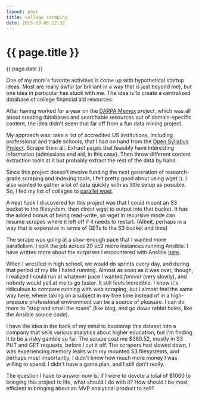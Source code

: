 ```yaml
---
layout: post
title: college scraping
date: 2015-10-06 22:32
---
```


{{ page.title }}
===============
{{ page.date }}

One of my mom's favorite activities is come up with hypothetical startup
ideas. Most are really awful (or brilliant in a way that is just
beyond me), but one idea in particular has stuck with me. The idea is
to create a centralized database of college financial aid resources.

After having worked for a year on the [DARPA
Memex](http://www.scientificamerican.com/article/human-traffickers-caught-on-hidden-internet/)
project, which was all about creating databases and searchable resources
out of domain-specific content, the idea didn't seem that far off from
a fun data mining project.

My approach was: take a list of accredited US institutions,
including professional and trade schools, that I had on hand from the
[Open Syllabus Project](/projects/2015-09-27-osp.html). Scrape them all. Extract
pages that feasibly have interesting information (admissions and aid, in this case).
Then throw different content extraction tools at it but probably
extract the rest of the data by hand.

Since this project doesn't involve funding the next generation of
research-grade scraping and indexing tools, I felt pretty good about
using wget :). I also wanted to gather a lot of data quickly with as
little setup as possible. So, I fed my list of colleges to
[parallel wget](/bugposts/2015-10-05-xargs.html).

A neat hack I discovered for this project was that I could mount an S3
bucket to the filesystem, then direct wget to output into that bucket.
It has the added bonus of being read-write, so wget in recursive mode can
resume scrapes where it left off if it needs to restart. (Albeit, perhaps
in a way that is expensive in terms of GETs to the S3 bucket and time)

The scrape was going at a slow-enough pace that I wanted more parallelism.
I split the job across 20 ec2 micro instances running Ansible. I have
written more about the surprises I encountered with Ansible [here](/bugposts/2015-10-06-ansible.html).

When I wrestled in high school, we would do sprints every day, and during
that period of my life I hated running. Almost as soon as it was over,
though, I realized I could run at whatever pace I wanted _forever_
(very slowly), and nobody would yell at me to go faster. It still feels
incredible. I know it's ridiculous to compare running with web scraping,
but I almost feel the same way here, where taking on a subject in my
free time instead of in a high-pressure professional environment can
be a source of pleasure. I can do more to "stop and smell the roses"
(like blog, and go down rabbit holes, like the Ansible source code).

I have the idea in the back of my mind to bootstrap this dataset into
a company that sells various analytics about higher education, but I'm
finding it to be a risky gamble so far. The scrape cost me $360.52, mostly
in S3 PUT and GET requests, before I cut it off. The scrapers had slowed
down, I was experiencing memory leaks with my mounted S3 filesystems,
and perhaps most importantly, I didn't know how much more money I was willing to spend.
I didn't have a game plan, and I still don't really.

The question I have to answer now is: if I were to devote a total of $1000
to bringing this project to life, what should I do with it? How should
I be most efficient in bringing about an MVP analytical product to sell?
